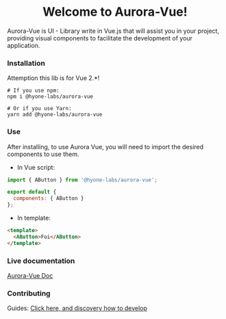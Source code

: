 <h1 align="center">Welcome to Aurora-Vue!</h1>

Aurora-Vue is UI - Library write in Vue.js that will assist you in your project, 
providing visual components to facilitate the development of your application.

### Installation
Attemption this lib is for Vue 2.*!

```
# If you use npm: 
npm i @hyone-labs/aurora-vue

# Or if you use Yarn: 
yarn add @hyone-labs/aurora-vue
```

### Use

After installing, to use Aurora Vue, you will need to import the desired components to use them.

- In Vue script:
```js
import { AButton } from '@hyone-labs/aurora-vue';

export default {
  components: { AButton }
};
```

- In template:

```html
<template>
  <AButton>Foi</AButton>
</template>
```

### Live documentation
[Aurora-Vue Doc](https://aurora-vue.netlify.app/)
### Contributing

Guides:
[Click here, and discovery how to develop](docs/CONTRIBUTING.md)
